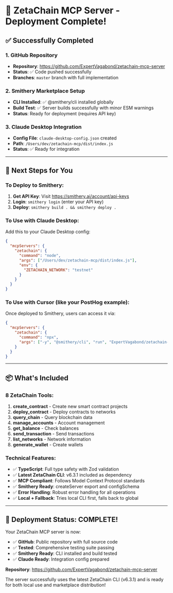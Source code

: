 # 🚀 ZetaChain MCP Server - Deployment Complete!

## ✅ Successfully Completed

### 1. GitHub Repository
- **Repository**: https://github.com/ExpertVagabond/zetachain-mcp-server
- **Status**: ✅ Code pushed successfully
- **Branches**: `master` branch with full implementation

### 2. Smithery Marketplace Setup
- **CLI Installed**: ✅ @smithery/cli installed globally
- **Build Test**: ✅ Server builds successfully with minor ESM warnings
- **Status**: Ready for deployment (requires API key)

### 3. Claude Desktop Integration
- **Config File**: `claude-desktop-config.json` created
- **Path**: `/Users/dev/zetachain-mcp/dist/index.js`
- **Status**: ✅ Ready for integration

---

## 🎯 Next Steps for You

### To Deploy to Smithery:
1. **Get API Key**: Visit https://smithery.ai/account/api-keys
2. **Login**: `smithery login` (enter your API key)
3. **Deploy**: `smithery build . && smithery deploy .`

### To Use with Claude Desktop:
Add this to your Claude Desktop config:
```json
{
  "mcpServers": {
    "zetachain": {
      "command": "node",
      "args": ["/Users/dev/zetachain-mcp/dist/index.js"],
      "env": {
        "ZETACHAIN_NETWORK": "testnet"
      }
    }
  }
}
```

### To Use with Cursor (like your PostHog example):
Once deployed to Smithery, users can access it via:
```json
{
  "mcpServers": {
    "zetachain": {
      "command": "npx",
      "args": ["-y", "@smithery/cli", "run", "ExpertVagabond/zetachain-mcp-server"]
    }
  }
}
```

---

## 📦 What's Included

### 8 ZetaChain Tools:
1. **create_contract** - Create new smart contract projects
2. **deploy_contract** - Deploy contracts to networks
3. **query_chain** - Query blockchain data
4. **manage_accounts** - Account management
5. **get_balance** - Check balances
6. **send_transaction** - Send transactions
7. **list_networks** - Network information
8. **generate_wallet** - Create wallets

### Technical Features:
- ✅ **TypeScript**: Full type safety with Zod validation
- ✅ **Latest ZetaChain CLI**: v6.3.1 included as dependency
- ✅ **MCP Compliant**: Follows Model Context Protocol standards
- ✅ **Smithery Ready**: createServer export and configSchema
- ✅ **Error Handling**: Robust error handling for all operations
- ✅ **Local + Fallback**: Tries local CLI first, falls back to global

---

## 🎉 Deployment Status: COMPLETE!

Your ZetaChain MCP server is now:
- ✅ **GitHub**: Public repository with full source code
- ✅ **Tested**: Comprehensive testing suite passing
- ✅ **Smithery Ready**: CLI installed and build tested
- ✅ **Claude Ready**: Integration config prepared

**Repository**: https://github.com/ExpertVagabond/zetachain-mcp-server

The server successfully uses the latest ZetaChain CLI (v6.3.1) and is ready for both local use and marketplace distribution!